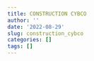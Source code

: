 ```yaml
---
title: CONSTRUCTION CYBCO
author: ''
date: '2022-08-29'
slug: construction_cybco
categories: []
tags: []
---
```

